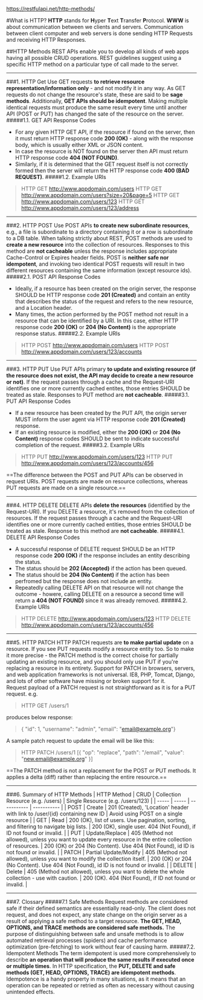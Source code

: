https://restfulapi.net/http-methods/


#What is HTTP?
**HTTP** stands for **H**yper **T**ext **T**ransfer **P**rotocol.
**WWW** is about communication between we clients and servers.
Communication between client computer and web servers is done sending HTTP Requests and receiving HTTP Responses.

##HTTP Methods
REST APIs enable you to develop all kinds of web apps having all possible CRUD operations. REST guidelines suggest using a specific HTTP method on a particular type of call made to the server. 

---

###1. HTTP Get
Use GET requests **to retrieve resource representation/information only** - and not modify it in any way. As GET requests do not change the resource's state, these are said to be **sage methods**.
Additionally, **GET APIs should be idempotent**. Making multiple identical requests must produce the same result every time until another API (POST or PUT) has changed the sate of the resource on the server.
#####1.1. GET API Response Codes
- For any given HTTP GET API, if the resource if found on the server, then it must return HTTP response code **200 (OK)** - along with the response body, which is usually either XML or JSON content.
- In case the resource is NOT found on the server then API must return HTTP response code **404 (NOT FOUND)**.
- Similarly, if it is determined that the GET request itself is not correctly formed then the server will return the HTTP response code **400 (BAD REQUEST)**.
#####1.2. Example URIs
>HTTP GET http://www.appdomain.com/users
>HTTP GET http://www.appdomain.com/users?size=20&page=5
>HTTP GET http://www.appdomain.com/users/123
>HTTP GET http://www.appdomain.com/users/123/address

---

###2. HTTP POST
Use POST APIs **to create new subordinate resources**, e.g., a file is subordinate to a directory containing it or a row is subordinate to a DB table. When talking strictly about REST, POST methods are used to **create a new resource** into the collection of resources.
Responses to this method are **not cacheable** unless the response includes appropriate Cache-Control or Expires header fields. POST is **neither safe nor idempotent**, and invoking two identical POST requests will result in two different resources containing the same information (except resource ids).
#####2.1. POST API Response Codes
- Ideally, if a resource has been created on the origin server, the response SHOULD be HTTP response code **201 (Created)** and contain an entity that describes the status of the request and refers to the new resource, and a Location header.
- Many times, the action performed by the POST method not result in a resource that can be identified by a URI. In this case, either HTTP response code **200 (OK)** or **204 (No Content)** is the appropriate response status.
#####2.2. Example URIs
>HTTP POST http://www.appdomain.com/users
>HTTP POST http://www.appdomain.com/users/123/accounts

---

###3. HTTP PUT
Use PUT APIs primary **to update and existing resource (if the resource does not exist, the API may decide to create a new resource or not)**. If the request passes through a cache and the Request-URI identifies one or more currently cached entites, those entries SHOULD be treated as stale. Responses to PUT method are **not cacheable**.
#####3.1. PUT API Response Codes
- If a new resource has been created by the PUT API, the origin server MUST inform the user agent via HTTP response code **201 (Created)** response.
- If an existing resource is modified, either the **200 (OK)** or **204 (No Content)** response codes SHOULD be sent to indicate successful completion of the request.
#####3.2. Example URIs
>HTTP PUT http://www.appdomain.com/users/123
>HTTP PUT http://www.appdomain.com/users/123/accounts/456

==The difference between the POST and PUT APIs can be observed in request URIs. POST requests are made on resource collections, whereas PUT requests are made on a single resource.==

---

###4. HTTP DELETE
DELETE APIs **delete the resources** (identified by the Request-URI). If you DELETE a resource, it's removed from the collection of resources. If the request passes through a cache and the Request-URI identifies one or more currently cached entities, those entries SHOULD be treated as stale. Response to this method are **not cacheable**.
#####4.1. DELETE API Response Codes
- A successful response of DELETE request SHOULD be an HTTP response code **200 (OK)** if the response includes an entity describing the status.
- The status should be **202 (Accepted)** if the action has been queued.
- The status should be **204 (No Content)** if the action has been perfromed but the response does not include an entity.
- Repeatedly calling DELETE API on that resource will not change the outcome - howere, calling DELETE on a resource a second time will return a **404 (NOT FOUND)** since it was already removed.
#####4.2. Example URIs
>HTTP DELETE http://www.appdomain.com/users/123
>HTTP DELETE http://www.appdomain.com/users/123/accounts/456

---

###5. HTTP PATCH
HTTP PATCH requests are **to make partial update** on a resource. If you see PUT requests modify a resource entity too. So to make it more precise - the PATCH method is the correct choise for partially updating an existing resource, and you should only use PUT if you're replacing a resource in its entirety.
Support for PATCH in browsers, servers, and web application frameworks is not universal. IE8, PHP, Tomcat, Django, and lots of other software have missing or broken support for it.
<br>Request payload of a PATCH request is not straightforward as it is for a PUT request. e.g.
>HTTP GET /users/1

produces below response:
>{ "id": 1, "username": "admin", "email": "email@example.org"}

A sample patch request to update the email will be like this:
>HTTP PATCH /users/1
[{ "op": "replace", "path": "/email", "value": "new.email@example.org" }]

==The PATCH method is not a replacement for the POST or PUT methods. It applies a delta (diff) rather than replacing the entire resource.==

---

###6. Summary of HTTP Methods
| HTTP Method | CRUD | Collection Resource (e.g. /users) | Single Resource (e.g. /users/123) |
| ----- | ----- | ----------- | ----------- |
| POST | Create | 201 (Created), 'Location' header with link to /user/{id} containing new ID | Avoid using POST on a single resource |
| GET | Read | 200 (OK), list of users. Use pagination, sorting, and filtering to navigate big lists. | 200 (OK), single user. 404 (Not Found), if ID not found or invalid. |
| PUT | Update/Replace | 405 (Method not allowed), unless you want to update every resource in the entire collection of resources. | 200 (OK) or 204 (No Content). Use 404 (Not Found), id ID is not found or invalid. |
| PATCH | Partial Update/Modify | 405 (Method not allowed), unless you want to modify the collection itself. | 200 (OK) or 204 (No Content). Use 404 (Not Found), id ID is not found or invalid. |
| DELETE | Delete | 405 (Method not allowed), unless you want to delete the whole collection - use with caution. | 200 (OK). 404 (Not Found), if ID not found or invalid. |

---

###7. Clossary
#####7.1 Safe Methods
Request methods are considered safe if their defined semantics are essentially read-only. The client does not request, and does not expect, any state change on the origin server as a result of applying a safe method to a target resource.
**The GET, HEAD, OPTIONS, and TRACE methods are considered safe methods.**
The purpose of distinguishing between safe and unsafe methods is to allow automated retrieval processes (spiders) and cache performance optimization (pre-fetching) to work without fear of causing harm.
#####7.2. Idempotent Methods
The term idempotent is used more comprehensively to describe **an operation that will produce the same results if executed once or multiple times**.
In HTTP specification, the **PUT, DELETE and safe methods (GET, HEAD, OPTIONS, TRACE) are idempotent methods**.
Idempotence is a handy property in many situations, as it means that an operation can be repeated or retried as often as necessary without causing unintended effects.